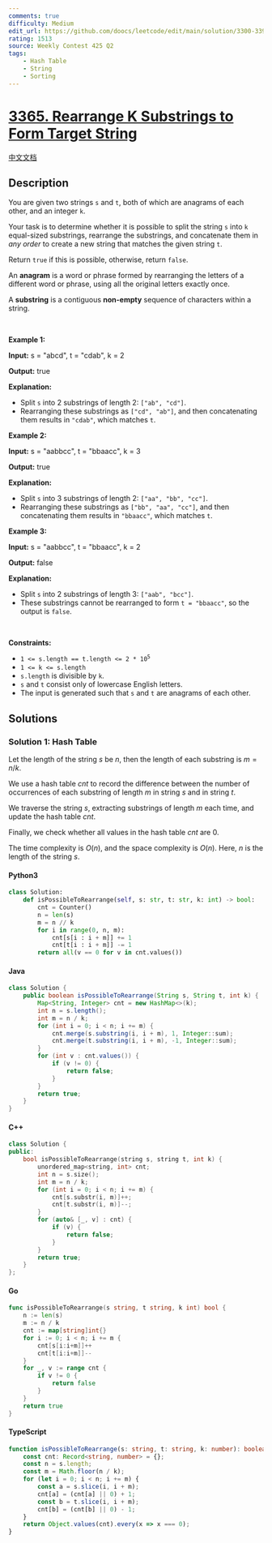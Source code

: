 ```yaml
---
comments: true
difficulty: Medium
edit_url: https://github.com/doocs/leetcode/edit/main/solution/3300-3399/3365.Rearrange%20K%20Substrings%20to%20Form%20Target%20String/README_EN.md
rating: 1513
source: Weekly Contest 425 Q2
tags:
    - Hash Table
    - String
    - Sorting
---
```


<!-- problem:start -->

# [3365. Rearrange K Substrings to Form Target String](https://leetcode.com/problems/rearrange-k-substrings-to-form-target-string)

[中文文档](/solution/3300-3399/3365.Rearrange%20K%20Substrings%20to%20Form%20Target%20String/README.md)

## Description

<!-- description:start -->

<p>You are given two strings <code>s</code> and <code>t</code>, both of which are anagrams of each other, and an integer <code>k</code>.</p>

<p>Your task is to determine whether it is possible to split the string <code>s</code> into <code>k</code> equal-sized substrings, rearrange the substrings, and concatenate them in <em>any order</em> to create a new string that matches the given string <code>t</code>.</p>

<p>Return <code>true</code> if this is possible, otherwise, return <code>false</code>.</p>

<p>An <strong>anagram</strong> is a word or phrase formed by rearranging the letters of a different word or phrase, using all the original letters exactly once.</p>

<p>A <strong>substring</strong> is a contiguous <b>non-empty</b> sequence of characters within a string.</p>

<p>&nbsp;</p>
<p><strong class="example">Example 1:</strong></p>

<div class="example-block">
<p><strong>Input:</strong> <span class="example-io">s = &quot;abcd&quot;, t = &quot;cdab&quot;, k = 2</span></p>

<p><strong>Output:</strong> <span class="example-io">true</span></p>

<p><strong>Explanation:</strong></p>

<ul>
	<li>Split <code>s</code> into 2 substrings of length 2: <code>[&quot;ab&quot;, &quot;cd&quot;]</code>.</li>
	<li>Rearranging these substrings as <code>[&quot;cd&quot;, &quot;ab&quot;]</code>, and then concatenating them results in <code>&quot;cdab&quot;</code>, which matches <code>t</code>.</li>
</ul>
</div>

<p><strong class="example">Example 2:</strong></p>

<div class="example-block">
<p><strong>Input:</strong> <span class="example-io">s = &quot;aabbcc&quot;, t = &quot;bbaacc&quot;, k = 3</span></p>

<p><strong>Output:</strong> <span class="example-io">true</span></p>

<p><strong>Explanation:</strong></p>

<ul>
	<li>Split <code>s</code> into 3 substrings of length 2: <code>[&quot;aa&quot;, &quot;bb&quot;, &quot;cc&quot;]</code>.</li>
	<li>Rearranging these substrings as <code>[&quot;bb&quot;, &quot;aa&quot;, &quot;cc&quot;]</code>, and then concatenating them results in <code>&quot;bbaacc&quot;</code>, which matches <code>t</code>.</li>
</ul>
</div>

<p><strong class="example">Example 3:</strong></p>

<div class="example-block">
<p><strong>Input:</strong> <span class="example-io">s = &quot;aabbcc&quot;, t = &quot;bbaacc&quot;, k = 2</span></p>

<p><strong>Output:</strong> <span class="example-io">false</span></p>

<p><strong>Explanation:</strong></p>

<ul>
	<li>Split <code>s</code> into 2 substrings of length 3: <code>[&quot;aab&quot;, &quot;bcc&quot;]</code>.</li>
	<li>These substrings cannot be rearranged to form <code>t = &quot;bbaacc&quot;</code>, so the output is <code>false</code>.</li>
</ul>
</div>

<p>&nbsp;</p>
<p><strong>Constraints:</strong></p>

<ul>
	<li><code>1 &lt;= s.length == t.length &lt;= 2 * 10<sup>5</sup></code></li>
	<li><code>1 &lt;= k &lt;= s.length</code></li>
	<li><code>s.length</code> is divisible by <code>k</code>.</li>
	<li><code>s</code> and <code>t</code> consist only of lowercase English letters.</li>
	<li>The input is generated such that<!-- notionvc: 53e485fc-71ce-4032-aed1-f712dd3822ba --> <code>s</code> and <code>t</code> are anagrams of each other.</li>
</ul>

<!-- description:end -->

## Solutions

<!-- solution:start -->

### Solution 1: Hash Table

Let the length of the string $s$ be $n$, then the length of each substring is $m = n / k$.

We use a hash table $\textit{cnt}$ to record the difference between the number of occurrences of each substring of length $m$ in string $s$ and in string $t$.

We traverse the string $s$, extracting substrings of length $m$ each time, and update the hash table $\textit{cnt}$.

Finally, we check whether all values in the hash table $\textit{cnt}$ are $0$.

The time complexity is $O(n)$, and the space complexity is $O(n)$. Here, $n$ is the length of the string $s$.

<!-- tabs:start -->

#### Python3

```python
class Solution:
    def isPossibleToRearrange(self, s: str, t: str, k: int) -> bool:
        cnt = Counter()
        n = len(s)
        m = n // k
        for i in range(0, n, m):
            cnt[s[i : i + m]] += 1
            cnt[t[i : i + m]] -= 1
        return all(v == 0 for v in cnt.values())
```

#### Java

```java
class Solution {
    public boolean isPossibleToRearrange(String s, String t, int k) {
        Map<String, Integer> cnt = new HashMap<>(k);
        int n = s.length();
        int m = n / k;
        for (int i = 0; i < n; i += m) {
            cnt.merge(s.substring(i, i + m), 1, Integer::sum);
            cnt.merge(t.substring(i, i + m), -1, Integer::sum);
        }
        for (int v : cnt.values()) {
            if (v != 0) {
                return false;
            }
        }
        return true;
    }
}
```

#### C++

```cpp
class Solution {
public:
    bool isPossibleToRearrange(string s, string t, int k) {
        unordered_map<string, int> cnt;
        int n = s.size();
        int m = n / k;
        for (int i = 0; i < n; i += m) {
            cnt[s.substr(i, m)]++;
            cnt[t.substr(i, m)]--;
        }
        for (auto& [_, v] : cnt) {
            if (v) {
                return false;
            }
        }
        return true;
    }
};
```

#### Go

```go
func isPossibleToRearrange(s string, t string, k int) bool {
	n := len(s)
	m := n / k
	cnt := map[string]int{}
	for i := 0; i < n; i += m {
		cnt[s[i:i+m]]++
		cnt[t[i:i+m]]--
	}
	for _, v := range cnt {
		if v != 0 {
			return false
		}
	}
	return true
}
```

#### TypeScript

```ts
function isPossibleToRearrange(s: string, t: string, k: number): boolean {
    const cnt: Record<string, number> = {};
    const n = s.length;
    const m = Math.floor(n / k);
    for (let i = 0; i < n; i += m) {
        const a = s.slice(i, i + m);
        cnt[a] = (cnt[a] || 0) + 1;
        const b = t.slice(i, i + m);
        cnt[b] = (cnt[b] || 0) - 1;
    }
    return Object.values(cnt).every(x => x === 0);
}
```

<!-- tabs:end -->

<!-- solution:end -->

<!-- problem:end -->
